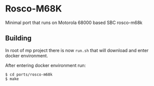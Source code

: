 # Rosco-M68K

Minimal port that runs on Motorola 68000 based SBC rosco-m68k

## Building 

In root of mp project there is now ```run.sh``` that will download and enter docker environment.

After entering docker environment run:

    $ cd ports/rosco-m68k
    $ make


